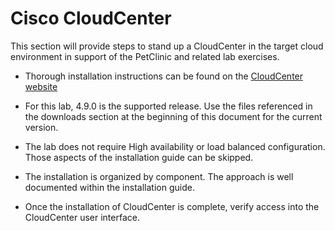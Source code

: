 
# Cisco CloudCenter

This section will provide steps to stand up a CloudCenter in the target cloud environment in support of the PetClinic and related lab exercises.

* Thorough installation instructions can be found on the [CloudCenter website](https://docs.cloudcenter.cisco.com/display/CCD482/Virtual+Appliance+Overview)

* For this lab, 4.9.0 is the supported release. Use the files referenced in the downloads section at the beginning of this document for the current version.
  
* The lab does not require High availability or load balanced configuration. Those aspects of the installation guide can be skipped.
  
* The installation is organized by component. The approach is well documented within the installation guide.
  
* Once the installation of CloudCenter is complete, verify access into the CloudCenter user interface.
